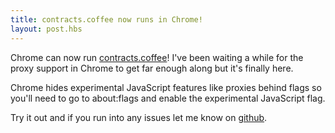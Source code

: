 ```yaml
---
title: contracts.coffee now runs in Chrome!
layout: post.hbs
---
```


Chrome can now run [contracts.coffee](http://disnetdev.com/contracts.coffee/)!
I've been waiting a while for the proxy support in Chrome to get far enough along but
it's finally here. 

Chrome hides experimental JavaScript features
like proxies behind flags so you'll need to go to 
about:flags and enable the experimental JavaScript flag.

Try it out and if you run into any issues let me know on 
[github](https://github.com/disnet/contracts.coffee/issues?direction=desc&sort=created&state=open).
